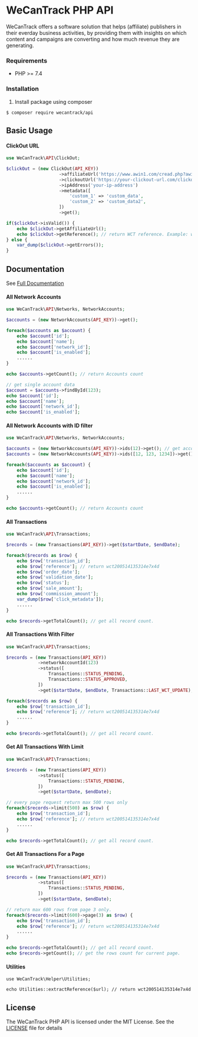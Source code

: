 # WeCanTrack PHP API
WeCanTrack offers a software solution that helps (affiliate) publishers in their everday business activities, by providing them with insights on which content and campaigns are converting and how much revenue they are generating.

### Requirements
- PHP >= 7.4

### Installation
1. Install package using composer
```shell
$ composer require wecantrack/api
```

## Basic Usage

#### ClickOut URL

```php
use WeCanTrack\API\ClickOut;

$clickOut = (new ClickOut(API_KEY))
                    ->affiliateUrl('https://www.awin1.com/cread.php?awinmid=10921&awinaffid=211395&clickref2=MY&...')
                    ->clickoutUrl('https://your-clickout-url.com/clickout')
                    ->ipAddress('your-ip-address')
                    ->metadata([
                        'custom_1' => 'custom_data',
                        'custom_2' => 'custom_data2',
                    ])
                    ->get();

if($clickOut->isValid()) {
    echo $clickOut->getAffiliateUrl();
    echo $clickOut->getReference(); // return WCT reference. Example: wct200514135314e7x4d
} else {
    var_dump($clickOut->getErrors());
}
```

## Documentation
See [Full Documentation](https://docs.wecantrack.com/)


#### All Network Accounts
```php
use WeCanTrack\API\Networks, NetworkAccounts;

$accounts = (new NetworkAccounts(API_KEY))->get();

foreach($accounts as $account) {
    echo $account['id'];
    echo $account['name'];
    echo $account['network_id'];
    echo $account['is_enabled'];
    ......
}

echo $accounts->getCount(); // return Accounts count

// get single account data
$account = $accounts->findById(123);
echo $account['id'];
echo $account['name'];
echo $account['network_id'];
echo $account['is_enabled'];

```

#### All Network Accounts with ID filter
```php
use WeCanTrack\API\Networks, NetworkAccounts;

$accounts = (new NetworkAccounts(API_KEY))->ids(12)->get(); // get account where its id = 12
$accounts = (new NetworkAccounts(API_KEY))->ids([12, 123, 1234])->get(); // get accounts where its ids are 12, 123, 1234

foreach($accounts as $account) {
    echo $account['id'];
    echo $account['name'];
    echo $account['network_id'];
    echo $account['is_enabled'];
    ......
}

echo $accounts->getCount(); // return Accounts count
```

#### All Transactions
```php
use WeCanTrack\API\Transactions;

$records = (new Transactions(API_KEY))->get($startDate, $endDate);

foreach($records as $row) {
    echo $row['transaction_id'];
    echo $row['reference']; // return wct200514135314e7x4d
    echo $row['order_date'];
    echo $row['validation_date'];
    echo $row['status'];
    echo $row['sale_amount'];
    echo $row['commission_amount'];
    var_dump($row['click_metadata']);
    ......
}

echo $records->getTotalCount(); // get all record count.
```

#### All Transactions With Filter
```php
use WeCanTrack\API\Transactions;

$records = (new Transactions(API_KEY))
            ->networkAccountId(123)
            ->status([
                Transactions::STATUS_PENDING,
                Transactions::STATUS_APPROVED,
            ])
            ->get($startDate, $endDate, Transactions::LAST_WCT_UPDATE);

foreach($records as $row) {
    echo $row['transaction_id'];
    echo $row['reference']; // return wct200514135314e7x4d
    ......
}

echo $records->getTotalCount(); // get all record count.
```

#### Get All Transactions With Limit
```php
use WeCanTrack\API\Transactions;

$records = (new Transactions(API_KEY))
            ->status([
                Transactions::STATUS_PENDING,
            ])
            ->get($startDate, $endDate);

// every page request return max 500 rows only
foreach($records->limit(500) as $row) {
    echo $row['transaction_id'];
    echo $row['reference']; // return wct200514135314e7x4d
    ......
}

echo $records->getTotalCount(); // get all record count.
```

#### Get All Transactions For a Page
```php
use WeCanTrack\API\Transactions;

$records = (new Transactions(API_KEY))
            ->status([
                Transactions::STATUS_PENDING,
            ])
            ->get($startDate, $endDate);

// return max 600 rows from page 3 only.
foreach($records->limit(600)->page(3) as $row) {
    echo $row['transaction_id'];
    echo $row['reference']; // return wct200514135314e7x4d
    ......
}

echo $records->getTotalCount(); // get all record count.
echo $records->getCount(); // get the rows count for current page.
```

#### Utilities
```phpt
use WeCanTrack\Helper\Utilities;

echo Utilities::extractReference($url); // return wct200514135314e7x4d
```

## License
The WeCanTrack PHP API is licensed under the MIT License. See the [LICENSE](LICENSE) file for details

